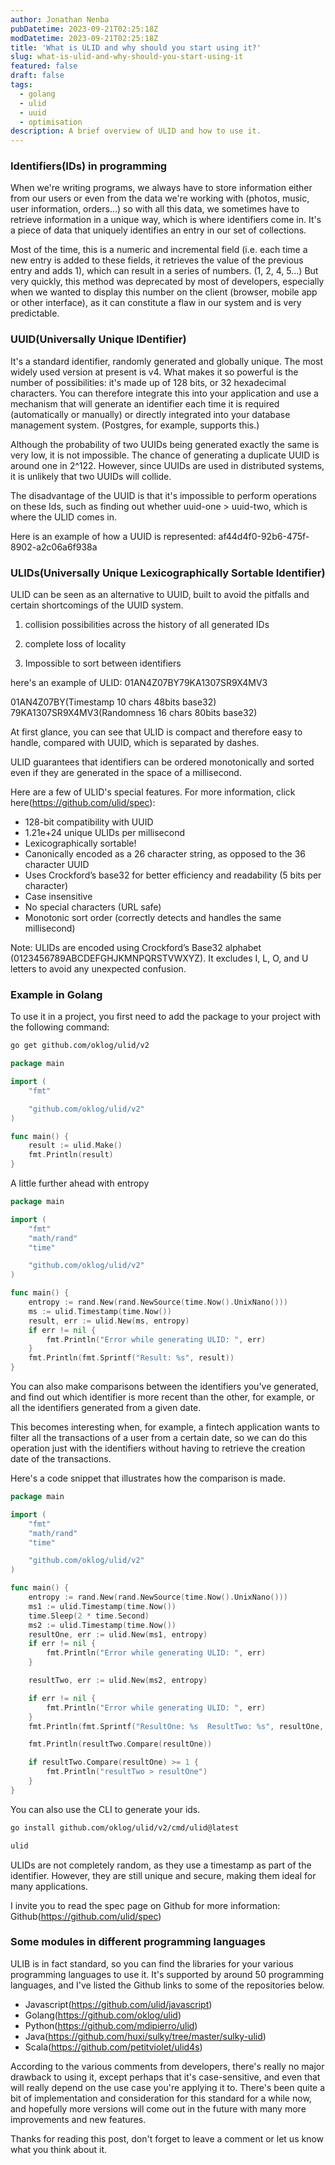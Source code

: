 ```yaml
---
author: Jonathan Nenba
pubDatetime: 2023-09-21T02:25:18Z
modDatetime: 2023-09-21T02:25:18Z
title: 'What is ULID and why should you start using it?'
slug: what-is-ulid-and-why-should-you-start-using-it
featured: false
draft: false
tags:
  - golang
  - ulid
  - uuid
  - optimisation
description: A brief overview of ULID and how to use it.
---
```


### Identifiers(IDs) in programming

When we're writing programs, we always have to store information either from our users or even from the data we're working with (photos, music, user information, orders...) so with all this data, we sometimes have to retrieve information in a unique way, which is where identifiers come in. It's a piece of data that uniquely identifies an entry in our set of collections.

Most of the time, this is a numeric and incremental field (i.e. each time a new entry is added to these fields, it retrieves the value of the previous entry and adds 1), which can result in a series of numbers. (1, 2, 4, 5...) But very quickly, this method was deprecated by most of  developers, especially when we wanted to display this number on the client (browser, mobile app or other interface), as it can constitute a flaw in our system and is very predictable.

### UUID(Universally Unique IDentifier)

It's a standard identifier, randomly generated and globally unique. The most widely used version at present is v4. What makes it so powerful is the number of possibilities: it's made up of 128 bits, or 32 hexadecimal characters.
You can therefore integrate this into your application and use a mechanism that will generate an identifier each time it is required (automatically or manually) or directly integrated into your database management system. (Postgres, for example, supports this.)

Although the probability of two UUIDs being generated exactly the same is very low, it is not impossible. The chance of generating a duplicate UUID is around one in 2^122. However, since UUIDs are used in distributed systems, it is unlikely that two UUIDs will collide.

The disadvantage of the UUID is that it's impossible to perform operations on these Ids, such as finding out whether uuid-one > uuid-two, which is where the ULID comes in.

Here is an example of how a UUID is represented: af44d4f0-92b6-475f-8902-a2c06a6f938a

### ULIDs(Universally Unique Lexicographically Sortable Identifier)

ULID can be seen as an alternative to UUID, built to avoid the pitfalls and certain shortcomings of the UUID system.

1) collision possibilities across the history of all generated IDs

2) complete loss of locality

3) Impossible to sort between identifiers

here's an example of ULID: 01AN4Z07BY79KA1307SR9X4MV3

01AN4Z07BY(Timestamp 10 chars 48bits base32)  79KA1307SR9X4MV3(Randomness 16 chars 80bits base32)

At first glance, you can see that ULID is compact and therefore easy to handle, compared with UUID, which is separated by dashes.

ULID guarantees that identifiers can be ordered monotonically and sorted even if they are generated in the space of a millisecond.

Here are a few of ULID's special features. For more information, click here(<https://github.com/ulid/spec>):

* 128-bit compatibility with UUID
* 1.21e+24 unique ULIDs per millisecond
* Lexicographically sortable!
* Canonically encoded as a 26 character string, as opposed to the 36 character UUID
* Uses Crockford’s base32 for better efficiency and readability (5 bits per character)
* Case insensitive
* No special characters (URL safe)
* Monotonic sort order (correctly detects and handles the same millisecond)

Note: ULIDs are encoded using Crockford’s Base32 alphabet (0123456789ABCDEFGHJKMNPQRSTVWXYZ). It excludes I, L, O, and U letters to avoid any unexpected confusion.

### Example in Golang

To use it in a project, you first need to add the package to your project with the following command:

```bash
go get github.com/oklog/ulid/v2
```

```go
package main

import (
	"fmt"

	"github.com/oklog/ulid/v2"
)

func main() {
	result := ulid.Make()
	fmt.Println(result)
}
```

A little further ahead with entropy

```go
package main

import (
	"fmt"
	"math/rand"
	"time"

	"github.com/oklog/ulid/v2"
)

func main() {
	entropy := rand.New(rand.NewSource(time.Now().UnixNano()))
	ms := ulid.Timestamp(time.Now())
	result, err := ulid.New(ms, entropy)
	if err != nil {
		fmt.Println("Error while generating ULID: ", err)
	}
	fmt.Println(fmt.Sprintf("Result: %s", result))
}
```

You can also make comparisons between the identifiers you've generated, and find out which identifier is more recent than the other, for example, or all the identifiers generated from a given date.

This becomes interesting when, for example, a fintech application wants to filter all the transactions of a user from a certain date, so we can do this operation just with the identifiers without having to retrieve the creation date of the transactions.

Here's a code snippet that illustrates how the comparison is made.

```go
package main

import (
	"fmt"
	"math/rand"
	"time"

	"github.com/oklog/ulid/v2"
)

func main() {
	entropy := rand.New(rand.NewSource(time.Now().UnixNano()))
	ms1 := ulid.Timestamp(time.Now())
	time.Sleep(2 * time.Second)
	ms2 := ulid.Timestamp(time.Now())
	resultOne, err := ulid.New(ms1, entropy)
	if err != nil {
		fmt.Println("Error while generating ULID: ", err)
	}

	resultTwo, err := ulid.New(ms2, entropy)

	if err != nil {
		fmt.Println("Error while generating ULID: ", err)
	}
	fmt.Println(fmt.Sprintf("ResultOne: %s  ResultTwo: %s", resultOne, resultTwo))

	fmt.Println(resultTwo.Compare(resultOne))

	if resultTwo.Compare(resultOne) >= 1 {
		fmt.Println("resultTwo > resultOne")
	}
}
```

You can also use the CLI to generate your ids.

```bash
go install github.com/oklog/ulid/v2/cmd/ulid@latest
```

```bash
ulid
```

ULIDs are not completely random, as they use a timestamp as part of the identifier. However, they are still unique and secure, making them ideal for many applications.

I invite you to read the spec page on Github for more information: Github(<https://github.com/ulid/spec>)

### Some modules in different programming languages

ULIB is in fact standard, so you can find the libraries for your various programming languages to use it.
It's supported by around 50 programming languages, and I've listed the Github links to some of the repositories below.

* Javascript(<https://github.com/ulid/javascript>)
* Golang(<https://github.com/oklog/ulid>)
* Python(<https://github.com/mdipierro/ulid>)
* Java(<https://github.com/huxi/sulky/tree/master/sulky-ulid>)
* Scala(<https://github.com/petitviolet/ulid4s>)

According to the various comments from developers, there's really no major drawback to using it, except perhaps that it's case-sensitive, and even that will really depend on the use case you're applying it to. There's been quite a bit of implementation and consideration for this standard for a while now, and hopefully more versions will come out in the future with many more improvements and new features.

Thanks for reading this post, don't forget to leave a comment or let us know what you think about it.
